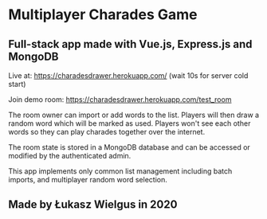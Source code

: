 # Multiplayer Charades Game
## Full-stack app made with Vue.js, Express.js and MongoDB

Live at: https://charadesdrawer.herokuapp.com/  (wait 10s for server cold start)

Join demo room: https://charadesdrawer.herokuapp.com/test_room

The room owner can import or add words to the list. Players will then draw a random word which will be marked as used. Players won't see each other words so they can play charades together over the internet. 

The room state is stored in a MongoDB database and can be accessed or modified by the authenticated admin.

This app implements only common list management including batch imports, and multiplayer random word selection.

## Made by Łukasz Wielgus in 2020
